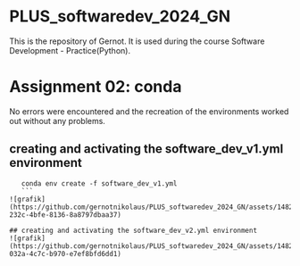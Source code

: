 # PLUS_softwaredev_2024_GN

This is the repository of Gernot.
It is used during the course Software Development - Practice(Python).

# Assignment 02: conda
No errors were encountered and the recreation of the environments worked out without any problems.

## creating and activating the software_dev_v1.yml environment
 ```
    conda env create -f software_dev_v1.yml
    ```
![grafik](https://github.com/gernotnikolaus/PLUS_softwaredev_2024_GN/assets/148253460/8b5f6b53-232c-4bfe-8136-8a8797dbaa37)

## creating and activating the software_dev_v2.yml environment
![grafik](https://github.com/gernotnikolaus/PLUS_softwaredev_2024_GN/assets/148253460/16035115-032a-4c7c-b970-e7ef8bfd6dd1)
